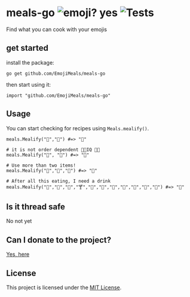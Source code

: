 # meals-go ![emoji? yes](https://img.shields.io/badge/emoji%3F-%F0%9F%91%8D-brightgreen) ![Tests](https://github.com/EmojiMeals/meals-go/workflows/Tests/badge.svg?branch=master)

Find what you can cook with your emojis

## get started

install the package:

```console
go get github.com/EmojiMeals/meals-go
```

then start using it:

```console
import "github.com/EmojiMeals/meals-go"
```

## Usage 

You can start checking for recipes using `Meals.mealify()`.

```golang
meals.Mealify("🌚","🍰") #=> "🥮"

# it is not order dependent 💯💯IQ 🧠💥
meals.Mealify("🍰", "🌚") #=> "🥮"

# Use more than two items!
meals.Mealify("🍞","🍅","🧀") #=> "🍕"

# After all this eating, I need a drink
meals.Mealify("🍶","🍾","🍷","🍸","🍶","🍹","🍺","🍻","🥂","🍾","🥃") #=> "🤮"
```

## Is it thread safe

No not yet

## Can I donate to the project?
[Yes, here](https://www.buymeacoffee.com/emoji)

## License

This project is licensed under the [MIT License](https://github.com/EmojiMeals/meals-go/blob/master/LICENSE).

